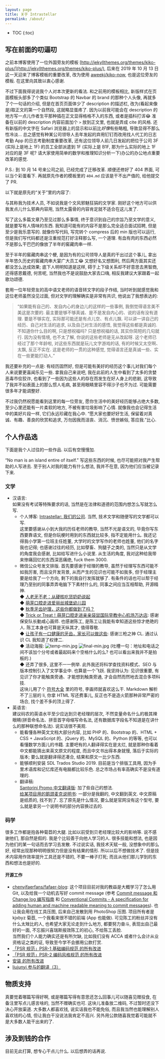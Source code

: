 ```yaml
---
layout: page
title: 关于 Intrastellar
permalink: /about/
---
```


* TOC
{:toc}

## 写在前面的叨逼叨

之前本博客使用了一位外国旁友的模板 [http://jekyllthemes.org/themes/kiko-plus/](http://jekyllthemes.org/themes/kiko-plus/), 后来在 2019 年 10 月 13 日这一天迎来了博客模板的重要改革, 改为使用 [aweekj/kiko-now](https://github.com/aweekj/kiko-now), 也是这位旁友的模板. 在这里向其致以衷心感谢.

不过下面我得说说我个人对本次更新的看法. 和之前用的模板相比, 新版样式在页面模板头部多了个类似 Bootstrap 的 Navbar 的 brand 的那种个人头像, 再就多了个一句话的介绍, 但是在首页页面体少了 description 的描述栏, 改为(看起来像是)取正文的第一个自然段, 这就略显蛋疼了. 因为以前我可能会在 description 的地方写一点儿作者生平那种插在正文显得格格不入的东西, 或者是插科打诨😂 准备在以前的 description 内容前面加个 `>` 放到正文里, 也就是弄成 cite 的风格. 还有新版的中文字在 Safari 浏览器上的显示和以前比*好像*有些略粗, 导致显得不那么性冷淡... 总之感觉有种某公司领导人去年发起的弃用钉钉而改用找人代工的日志考勤 App 的日志考勤制度重要改革, 还有这位领导人前几日发起的把位于公司 3F (实际上是地上 1F) 的员工全部派遣到 1F (实际上是 B1F, 那为什么实际的地上 1F 对应的是 3F 呢? 请大家使用简单的数学和推理知识分析一下)办公的办公地点重要改革的感觉. 

P.S.: 到 10 月 14 号来公司之前, 已经完成了迁移改革. 顺便还修好了 404 界面, 可以当个彩蛋看下. 再就原先作者的模板里的 `404.md` 应该是干不出产值的, 给他提交了 PR.

以下就是原先的“关于”里的内容了:

与其称我为技术人员, 不如说我是个文风邪魅狂狷的文学家. 刚好这个地方可以供我发点儿什么邪典内容用, 当然太露骨的内容肯定就不适合在这儿发了. 

写了这么多篇文章乃至见过那么多事情, 终于意识到自己的宗旨乃至文学的意义, 就是要写有人情味的东西. 我知道可能有的内容不是那么完全适合面试招聘, 但是至少是我乐意写的. 就像你写代码, 写完转个 compress 后的 min 版也可以运行, 但是我们写代码都还是注重规范打好注释那么写, 一个道理. 有血有肉的东西必然不是那么干巴巴的像放了半年的窖藏肉串一样.

至于半年的窖藏肉串这个梗, 是因为有的公司领导人是真的干出过这个事儿, 拿出半年悠久历史的窖藏肉串大宴广大员工😂 又想好名又想图利, 然后两方面其实还都没怎么达成效果; 底下人明明知道是这样, 碍于上下级关系却不好意思去黑智商, 还得感恩戴德, 何苦呢, 当然我也不是说鼓励大家去口嗨, 相反我建议大家跟着一起歌功颂德.

套用一位年轻旁友的高中语文老师的语音转文字的段子作结, 当时听到就感觉我和这位老师虽然没见过面, 但对文学的理解确实是非常有共识, 他说出了我想表达的:

> “如果能有自己的、发自内心的身边儿的这样的一些事例, 我倒觉得语言美不美这是次要的. 最主要是够不够真诚、是不是发自内心的、说的话有没有道理. 要是不够实在, 实际那可能还是有点儿空、有点儿飘. 可以讲一讲自己的经历、自己对生活的追求, 以及自己对生活的感悟, 我觉得这些都是真诚的. 不知道你什么目的啊, 只是想祝福吗? 只是想祝福的话, 其实你简短的几句就行. 因为没有情境, 也不太了解, 你说的这些老师是无从改起呀. 这个老师已经过了那个年龄啦, 对这些东西就是玩儿文字游戏的话, 有的时候又太空啊、太飘, 反正不实在. 这是老师的一贯的这种感觉, 觉得语言还是真诚一些、实在一些更能打动人.”

我还要补充的一点是: 有经历固然好, 但是可能有美好的经历这个事儿对我们每个人来说要更喜闻乐见一些. 拿我自己来说吧, 我在此前的人生中看到了太多的贪婪恶毒市侩狡诈, 也看到了一些因为这些人的存在而发生在好人身上的悲剧, 这导致了我并不如表面上的那么惯人毛病, 甚至用眼睛里容不得沙子也不为过. 可能需要很多年才能调整好.

不过我仍然祝愿能看到这里的每一位旁友, 愿你生活中的美好经历能够占绝大多数, 至少心里还能有一片柔软的地方, 不被有害垃圾影响了心情. 就像我也会记得生活中的美好片段一样, 它们永远珍藏在我心中. “愿大家也要好好生活, 保留着对真诚、有趣、善良的欣赏和追求, 万勿因我而沮丧、消沉、愤世嫉俗, 答应我.”比心.

## 个人作品选

下面是我个人过往的一些作品. 以后有空慢慢加.

“No man is an island entire of itself.” 写这些东西的时候, 也尽可能把对我产生帮助的人写进去. 至于别人对我的能力有什么想法, 我并不在意, 因为他们应当被记录下来.

### 文学

* 汉语言:<br/>如果没有考试等特殊要求的话, 当然是在法律和道德的范围内想怎么写就怎么写. 
  * 个人博客: [Intrastellar: 我们的公司](https://liujunyi271828.github.io/tags/#我们的公司). 当然, 技术文学和随便写的文学都可以写.<br/>这里要感谢从小到大我的历任老师的教导, 当然不光是语文的, 毕竟你写东西要靠语文, 但是你玩梗时用到的东西就比较多, 指不定能用什么. 我还记得我小学第一位班主任姓董, 大学时的文学写作的老师也姓董, 他们的名字我也记得; 也感谢过往的经历, 比如孽畜、狗腿子之类的, 当然只是从文学的角度我会感谢, 比如给写进什么小说里. 从生活的角度, 我对这种给我带来惨痛回忆的东西深恶痛绝, fuck them 3000.
  * 微信公众号发文排版. 首先要感谢于经理的教导, 虽然于经理写东西可能不如我厉害, 而且没开发背景, 从而产生的见识也可能不如我多, 但于经理主要是给我了一个方向, 剩下的我自行发挥就够了. 有条件的话也可以帮于经理乃至别的同事弄弄电脑下下素材什么的, 同事之间应当互相帮助, 开源精神.<br/>◆ [人老牙不老：从硬核吃货奶奶说起](https://mp.weixin.qq.com/s/JSLtMBbOubUGiYEKFejiAw)<br/>◆ [萌芽口腔走进爱丽丝城堡幼儿园](https://mp.weixin.qq.com/s/ON-ZVSY4NlW9rFox_hAqnA)<br/>◆ [秋季牙齿护理，这些你都做到了吗？](https://mp.weixin.qq.com/s/NWvhjE--gMLxQCRJxp6YqA)<br/>◆ [Trick or Treat！萌芽口腔走进亲亲袋鼠国际早教中心机场万达店](https://mp.weixin.qq.com/s/oxobS9Qiu46Bhq8J7O88kw): 感谢保安队长動咸心画师. 也感谢陈工, 是陈工让我能有幸知道这些惊才绝艳的人. 陈工本身也可算是天纵其才, 值得尊敬.<br/>◆ [让孩子有一口健康的牙齿，家长可以做这些](https://mp.weixin.qq.com/s/gtu9YQ5zqKtepqpqbQ4kCA): 感谢三枪之神 CL. 通过认识 CL 我知道了权律二.<br/>◆ 活动海报: ![temp-min.jpg](https://i.loli.net/2019/11/20/EdtMb62QjAG7RcU.jpg) ![final-min.jpg](https://i.loli.net/2019/11/20/7U8g61kCp4BMvmI.jpg) (吐槽一句：地址和电话之间不该加个分号或者最起码来个空格什么的么? 也可以看出来我并不是拍板的.)<br/>◆ 还弄了很多, 这里不一一例举. 此外我还将科学查找资料模式、SEO 与版本控制引入了文学事业中. 也算是一个飞跃. 我坚持认为: 见识很重要, 有见识了你才能触类旁通、才能想到触类旁通, 才会自然而然地去混合多项科技.<br/>这块儿用了个 [符号大全](http://www.fhdq.net) 里的符号, 李画师就喜欢这么干. Markdown 解析不了三层的 li, 你拿 HTML 写还费事儿, 反正也不是造火箭那种非常严密的场合, 找个差不多的顶上得了. 
* 英语言:<br/>建议码农的英语水平至少应达到贝老经理的层次, 不然变量命名什么的极其辣眼睛(拼音命名法、拼音首字母缩写命名法, 还有数据库字段名不知道是在讲什么的那种联想命名法). 说实话很不美观.
  * 能看懂各种英文文档大部分内容, 比如 PHP 的、Bootstrap 的、HTML + CSS + JavaScript 的、jQuery 的、MySQL 的、Python 的等等, 也可以看懂数学方面儿的书籍. 主要吧有的人翻译得实在是太烂, 就是那种你看着中文都能猜出来英文原文的程度, 而且中文书出得本身就慢, 落后于实际的版本; 要么就是翻译得还凑合, 结果和原文一比少东西.
  * 能够顺利安装 SDL Trados Studio 2019. 目前是当个排版工具用, 因为手里术语库和记忆库还有电脑都比较乐色. 总之市场占有率高确实不是没有道理的.
  * 翻译稿:<br/>[Santorini Promo 中文翻译版](https://drive.google.com/open?id=18MxdSp4PbWhuWCTObAC5Z5L5icLNAbCb): 加了些自己的想法. <br/>[给某项目用的鹅颈麦克说明书](https://drive.google.com/open?id=1avBvmMNm6BJnaM2Irfyrw5DtpjxOHOxc): 一部分是我翻的, 中文翻到英文. 中文原稿是纸质的, 找不到了. 忘了原先是什么情况, 要么就是官网没有这个型号, 要么就是拿另一个说明书的部分内容换过去的.

### 码学

很多工作都是抱各种菊苣的大腿. 比如以前受到贝老经理比较大的影响等. 说不感谢他们, 那自然是假的. 我是个比较善于向他人学习的人. 很多技能和想法, 也是因为他们的某一句话而去学习去发散. 不过说实话, 我技术天赋一般, 没想象中的那么好, 经常出现那种明明很努力但是没有结果的情形. 所以以后不想做技术了. 但是技术内容用作效率提升工具还是不错的, 不要一棒子打死; 而且从他们那儿学到的东西和想法也是好的.

#### 开源工作

* [chenyifaerfans/fafaer-blog](https://github.com/chenyifaerfans/fafaer-blog): 这个项目目前对我的教益是大概学习了怎么用 Git, 以及给我一个动机去写好 commit message (参考 [Commit message 和 Change log 编写指南](https://www.ruanyifeng.com/blog/2016/01/commit_message_change_log.html) 和 [Conventional Commits - A specification for adding human and machine readable meaning to commit messages](https://www.conventionalcommits.org/en/v1.0.0/#specification)). 也让我会用在线工具压图, 后来自己发散到用 PhotoShop 压图. 项目所有者是 kjxbyz 菊苣, 一个我看来很不错的前端 (App 也能做). 可见陈工的粉丝并没有什么太矬比的人, 也希望大家无论走到什么地方, 都要努力奋斗, 表现出自己最好的一面, 不忘振兴喜瑞斯报效陈工的初心, 不给陈工丢脸.<br/>当然我们个人能力确实还是有所欠缺, 比如我们没有 ACCA 或者什么会计从业资格证之类的证, 导致至今学不会挪用公款打赏.
* [「PSR 规范」PSR-1 基础编码规范 的所有改进](https://learnku.com/revisionable/4631/patches)
* [「PSR 规范」PSR-2 编码风格规范 的所有改进](https://learnku.com/revisionable/4632/patches)
* [安装 的所有改进](https://learnku.com/revisionable/5269/patches)
* [liujunyi 参与的翻译（3）](https://learnku.com/users/39573/translations)

## 物质支持

真要觉着哪篇写得好啊, 或是哪篇写得有意思还怎么回事儿可以随喜见赠投食, 在备注里写点儿感言啥的, 当然不赠确实也可. 这块儿准备放二维码, 不过暂时还没下决心开放渠道. 大多数人都喜欢钱, 说实话我也不能免俗, 而且我当然也能理解别人喜欢钱的心情, 但让我白干没说法我肯定不高兴. 另外用公款随喜我觉着可能就不是大多数人能干出来的了. 

## 涉及到钱的合作

目前无此打算, 想专心干点儿什么. 以后想弄的话再说.
